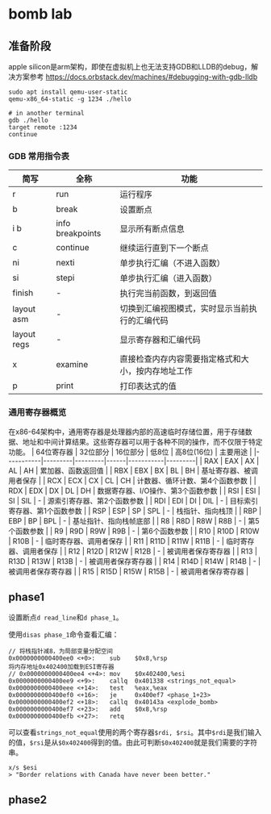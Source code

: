 # bomb lab

## 准备阶段
apple silicon是arm架构，即使在虚拟机上也无法支持GDB和LLDB的debug，解决方案参考 https://docs.orbstack.dev/machines/#debugging-with-gdb-lldb
```
sudo apt install qemu-user-static
qemu-x86_64-static -g 1234 ./hello

# in another terminal
gdb ./hello
target remote :1234
continue
```

### GDB 常用指令表

| 简写 | 全称 | 功能 |
|------|------|------|
| r | run | 运行程序 |
| b | break | 设置断点 |
| i b | info breakpoints | 显示所有断点信息 |
| c | continue | 继续运行直到下一个断点 |
| ni | nexti | 单步执行汇编（不进入函数） |
| si | stepi | 单步执行汇编（进入函数） |
| finish | - | 执行完当前函数，到返回值|
|layout asm| - |切换到汇编视图模式，实时显示当前执行的汇编代码|
|layout regs| - |显示寄存器和汇编代码|
|x|examine|直接检查内存内容需要指定格式和大小，按内存地址工作|
|p|print|打印表达式的值|

### 通用寄存器概览
在x86-64架构中，通用寄存器是处理器内部的高速临时存储位置，用于存储数据、地址和中间计算结果。这些寄存器可以用于各种不同的操作，而不仅限于特定功能。
| 64位寄存器 | 32位部分 | 16位部分 | 低8位 | 高8位(16位) | 主要用途 |
|-----------|---------|---------|------|-----------|---------|
| RAX | EAX | AX | AL | AH | 累加器、函数返回值 |
| RBX | EBX | BX | BL | BH | 基址寄存器、被调用者保存 |
| RCX | ECX | CX | CL | CH | 计数器、循环计数、第4个函数参数 |
| RDX | EDX | DX | DL | DH | 数据寄存器、I/O操作、第3个函数参数 |
| RSI | ESI | SI | SIL | - | 源索引寄存器、第2个函数参数 |
| RDI | EDI | DI | DIL | - | 目标索引寄存器、第1个函数参数 |
| RSP | ESP | SP | SPL | - | 栈指针、指向栈顶 |
| RBP | EBP | BP | BPL | - | 基址指针、指向栈帧底部 |
| R8 | R8D | R8W | R8B | - | 第5个函数参数 |
| R9 | R9D | R9W | R9B | - | 第6个函数参数 |
| R10 | R10D | R10W | R10B | - | 临时寄存器、调用者保存 |
| R11 | R11D | R11W | R11B | - | 临时寄存器、调用者保存 |
| R12 | R12D | R12W | R12B | - | 被调用者保存寄存器 |
| R13 | R13D | R13W | R13B | - | 被调用者保存寄存器 |
| R14 | R14D | R14W | R14B | - | 被调用者保存寄存器 |
| R15 | R15D | R15W | R15B | - | 被调用者保存寄存器 |

## phase1
设置断点```d read_line```和```d phase_1```。

使用```disas phase_1```命令查看汇编：

```
// 将栈指针减8，为局部变量分配空间
0x0000000000400ee0 <+0>:	sub    $0x8,%rsp
将内存地址0x402400加载到ESI寄存器
// 0x0000000000400ee4 <+4>:	mov    $0x402400,%esi
0x0000000000400ee9 <+9>:	callq  0x401338 <strings_not_equal>
0x0000000000400eee <+14>:	test   %eax,%eax
0x0000000000400ef0 <+16>:	je     0x400ef7 <phase_1+23>
0x0000000000400ef2 <+18>:	callq  0x40143a <explode_bomb>
0x0000000000400ef7 <+23>:	add    $0x8,%rsp
0x0000000000400efb <+27>:	retq  
```
可以查看```strings_not_equal```使用的两个寄存器```$rdi, $rsi```。其中```$rdi```是我们输入的值，```$rsi```是从```$0x402400```得到的值。由此可判断```$0x402400```就是我们需要的字符串。

```
x/s $esi
> "Border relations with Canada have never been better."
```

## phase2
